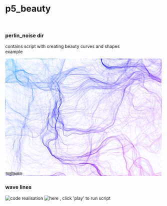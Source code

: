 # p5_beauty
</br>

### perlin_noise dir
contains script with creating beauty curves and shapes</br>
example

![](img/noise.gif)

### wave lines
![code](wave_lines/)
realisation ![here](https://editor.p5js.org/callofdutz/sketches/RKsuYJEs) , click 'play' to run script